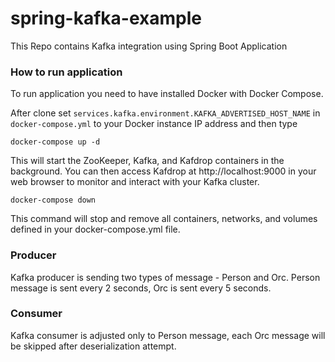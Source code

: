 # spring-kafka-example
This Repo contains Kafka integration using Spring Boot Application


### How to run application

To run application you need to have installed Docker with Docker Compose. 

After clone set `services.kafka.environment.KAFKA_ADVERTISED_HOST_NAME` in `docker-compose.yml` to your Docker instance IP address and then type  

```shell
docker-compose up -d
```

This will start the ZooKeeper, Kafka, and Kafdrop containers in the background. You can then access Kafdrop at http://localhost:9000 in your web browser to monitor and interact with your Kafka cluster.


```shell
docker-compose down
```

This command will stop and remove all containers, networks, and volumes defined in your docker-compose.yml file.
### Producer

Kafka producer is sending two types of message - Person and Orc. Person message is sent every 2 seconds, Orc is sent
every 5 seconds. 

### Consumer

Kafka consumer is adjusted only to Person message, each Orc message will be skipped after deserialization attempt.
